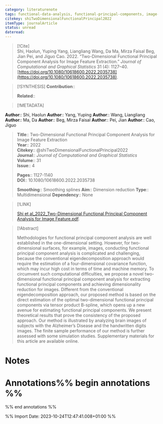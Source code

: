 ```yaml
---
category: literaturenote
tags: functional-data-analysis, functional-principal-components, image-analysis
citekey: shiTwoDimensionalFunctionalPrincipal2022
itemType: journalArticle
status: unread  
dateread:  
---
```


> [!Cite]  
> Shi, Haolun, Yuping Yang, Liangliang Wang, Da Ma, Mirza Faisal Beg, Jian Pei, and Jiguo Cao. 2022. “Two-Dimensional Functional Principal Component Analysis for Image Feature Extraction.” _Journal of Computational and Graphical Statistics_ 31 (4): 1127–40. [https://doi.org/10.1080/10618600.2022.2035738](https://doi.org/10.1080/10618600.2022.2035738).

> [!SYNTHESIS] 
>**Contribution**::
>
>**Related**:: 
>

> [!METADATA]  
>
**Author**:: Shi, Haolun
**Author**:: Yang, Yuping
**Author**:: Wang, Liangliang
**Author**:: Ma, Da
**Author**:: Beg, Mirza Faisal
**Author**:: Pei, Jian
**Author**:: Cao, Jiguo<br>
> **Title**:: Two-Dimensional Functional Principal Component Analysis for Image Feature Extraction    
> **Year**:: 2022     
> **Citekey**:: @shiTwoDimensionalFunctionalPrincipal2022    
>**Journal**:: *Journal of Computational and Graphical Statistics*    
>**Volume**:: 31    
>**Issue**:: 4     
>    
>    
>     
> **Pages**:: 1127-1140    
>**DOI**:: 10.1080/10618600.2022.2035738    
>
>**Smoothing**:: Smoothing splines
>**Aim**:: Dimension reduction
>**Type**:: Multidimensional
>**Dependency**:: None

> [!LINK] 
>
> [Shi et al_2022_Two-Dimensional Functional Principal Component Analysis for Image Feature.pdf](file:///Users/steven/Library/CloudStorage/GoogleDrive-steven.golovkine@ul.ie/My%20Drive/bibliography/Journal%20of%20Computational%20and%20Graphical%20Statistics/2022/Shi%20et%20al_2022_Two-Dimensional%20Functional%20Principal%20Component%20Analysis%20for%20Image%20Feature.pdf).

>[!Abstract]
>
>Methodologies for functional principal component analysis are well established in the one-dimensional setting. However, for two-dimensional surfaces, for example, images, conducting functional principal component analysis is complicated and challenging, because the conventional eigendecomposition approach would require the estimation of a four-dimensional covariance function, which may incur high cost in terms of time and machine memory. To circumvent such computational difficulties, we propose a novel two-dimensional functional principal component analysis for extracting functional principal components and achieving dimensionality reduction for images. Different from the conventional eigendecomposition approach, our proposed method is based on the direct estimation of the optimal two-dimensional functional principal components via tensor product B-spline, which opens up a new avenue for estimating functional principal components. We present theoretical results that prove the consistency of the proposed approach. Our method is illustrated by analyzing brain images of subjects with the Alzheimer’s Disease and the handwritten digits images. The finite sample performance of our method is further assessed with some simulation studies. Supplementary materials for this article are available online.
>>


# Notes<br>
# Annotations%% begin annotations %%  
 
  
%% end annotations %%

%% Import Date: 2023-10-24T12:47:41.008+01:00 %%
